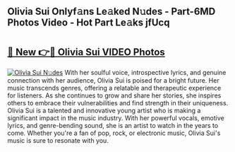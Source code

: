 ## Olivia Sui Onlyf𝚊ns Le𝚊ked N𝚞des - Part-6MD Photos Video - Hot Part Le𝚊ks jfUcq

# <h2><a href="http://ac2938.deff.icu/?id=Olivia+Sui">🔗 New 👉🔴 Olivia Sui VIDEO Photos</a></h2>

[![Olivia Sui N𝚞des](https://i.imgur.com/rIISA9y.gif)](http://ac2938.deff.icu/?id=Olivia+Sui)
With her soulful voice, introspective lyrics, and genuine connection with her audience, Olivia Sui is poised for a bright future. Her music transcends genres, offering a relatable and therapeutic experience for listeners. As she continues to grow and share her stories, she inspires others to embrace their vulnerabilities and find strength in their uniqueness. Olivia Sui is a talented and innovative young artist who is making a significant impact in the music industry. With her powerful vocals, emotive lyrics, and genre-bending sound, she is an artist to watch in the years to come. Whether you're a fan of pop, rock, or electronic music, Olivia Sui's music is sure to resonate with you.
